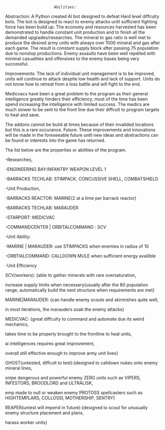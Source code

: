                           Abilities:
Abstraction: A Python created AI bot designed to defeat Hard level diffculty bots. The bot is designed to react to enemy attacks until sufficient fighting force has been build up. The economy and resources harvested has been demonstrated to handle constant unit production and to finish all the demanded upgrades/researches. The mineral to gas ratio is well met to produce the desired army units with always over 1000 mineral and gas after each game. The result is constant supply block after passing 75 population due to nonstop productions. Enemy assaults have been well repelled with minimal casualities and offensives to the enemy bases being very successful. 

Improvements: The lack of individual unit management is to be improved, units will continue to attack despite low health and lack of support. Units do not know how to retreat from a loss battle and will fight to the end. 

Medicvacs have been a great problem to the program as their general intelligence greatly hinders their efficiency, most of the time has been spend increasing the intelligence with limited success. The medics are much slower to be sent to the front line due their diffcult to program targets to heal and save. 

The addons cannot be build at times because of their invalided locations but this is a rare occurance.
Future: These improvements and innovations will be made in the foreseeable future until new ideas and abstractions can be found or interests into the game has returned.

The list below are the properties or abilities of the program.

-Researches, 

  -ENGINEERING BAY:INFANTRY WEAPON LEVEL 1
  
  -BARRACKS TECHLAB: STIMPACK, CONCUSSIVE SHELL, COMBATSHIELD
  
-Unit Production,

  -BARRACKS REACTOR: MARINE(2 at a time per barrack reactor)
  
  -BARRACKS TECHLAB: MARAUDER
  
  -STARPORT: MEDICVAC
  
  -COMMANDCENTER | ORBITALCOMMAND : SCV
  
-Unit Ability:

  -MARINE | MARAUDER: use STIMPACKS when enemies in radius of 10
  
  -ORBTIALCOMMAND: CALLDOWN MULE when sufficient energy availible
  
-Unit Efficiency

  SCV(workers): {able to gather minerals with rare oversaturation,
  
   increase supply limits when necessary(usually after the 80 population range,
   automatically build the next structure when requirements are met}
                 
  MARINE|MARAUDER: {can handle enemy scouts and skirmishes quite well,
                 
  in most iterations, the marauders soak the enemy attacks}
                 
  MEDICVAC: {great diffculty to command and automate due its weird mechanics,
  
  takes time to be properly brought to the frontline to heal units,
  
  ai intelligences requires great improvement,
  
  overall still effective enough to improve army unit lives}
  
  GHOST(untested, diffcult to test):{designed to calldown nukes onto enemy mineral lines,
  
  snipe dangerous and powerful enemy ZERG units such as VIPERS, INFESTORS, BROODLORD and ULTRALISK,
                  
  emp made to null or weaken enemy PROTOSS spellcasters such as HIGHTEMPLARS, COLLOSSI, MOTHERSHIP, SENTRY}
                  
  REAPER(untest will impend in future):{designed to scout for unusually enemy structure placement and plans,
  
  harass worker units}
              
